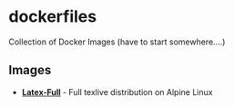 # dockerfiles
Collection of Docker Images (have to start somewhere....)

## Images
* **[Latex-Full](https://github.com/colinmkinsella/dockerfiles/tree/master/latex-full)** - Full texlive distribution on Alpine Linux
